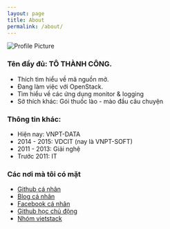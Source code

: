 ```yaml
---
layout: page
title: About
permalink: /about/
---
```


<img src="{{ site.baseurl }}/assets/congto.jpg" title="Profile Picture" class="profile">

### Tên đầy đủ: TÔ THÀNH CÔNG. 
- Thích tìm hiểu về mã nguồn mở.
- Đang làm việc với OpenStack.
- Tìm hiểu về các ứng dụng monitor & logging
- Sở thích khác: Gói thuốc lào - mào đầu câu chuyện

### Thông tin khác: 
- Hiện nay: VNPT-DATA
- 2014 - 2015: VDCIT (nay là VNPT-SOFT)
- 2011 - 2013: Giải nghệ
- Trước 2011: IT 

### Các nơi mà tôi có mặt
- [Github cá nhân][congto-git]
- [Blog cá nhân][congto-blog]
- [Facebook cá nhân][congto-facebook]
- [Github học chủ động][hocchudong-git]
- [Nhóm vietstack][congto-vietstack]


[congto-git]: https://github.com/congto
[hocchudong-git]: https://github.com/hocchudong
[congto-blog]: http://congto.hocchudong.com
[congto-facebook]: https://facebook.com/tcvn1985
[congto-vietstack]: https://facebook.com/groups/vietstack
